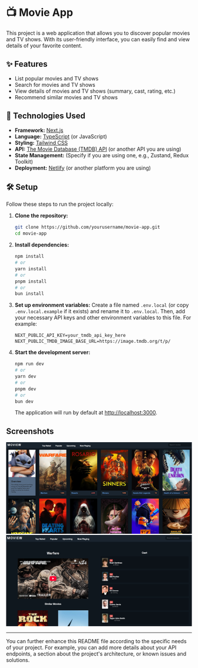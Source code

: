 # :tv: Movie App

This project is a web application that allows you to discover popular movies and TV shows. With its user-friendly interface, you can easily find and view details of your favorite content.

## ✨ Features

- List popular movies and TV shows
- Search for movies and TV shows
- View details of movies and TV shows (summary, cast, rating, etc.)
- Recommend similar movies and TV shows

## 🚀 Technologies Used

- **Framework:** [Next.js](https://nextjs.org/)
- **Language:** [TypeScript](https://www.typescriptlang.org/) (or JavaScript)
- **Styling:** [Tailwind CSS](https://tailwindcss.com/)
- **API:** [The Movie Database (TMDB) API](https://www.themoviedb.org/documentation/api) (or another API you are using)
- **State Management:** (Specify if you are using one, e.g., Zustand, Redux Toolkit)
- **Deployment:** [Netlify](https://netlify.com/) (or another platform you are using)

## 🛠️ Setup

Follow these steps to run the project locally:

1.  **Clone the repository:**
    ```bash
    git clone https://github.com/yourusername/movie-app.git
    cd movie-app
    ```
2.  **Install dependencies:**
    ```bash
    npm install
    # or
    yarn install
    # or
    pnpm install
    # or
    bun install
    ```
3.  **Set up environment variables:**
    Create a file named `.env.local` (or copy `.env.local.example` if it exists) and rename it to `.env.local`. Then, add your necessary API keys and other environment variables to this file. For example:
    ```
    NEXT_PUBLIC_API_KEY=your_tmdb_api_key_here
    NEXT_PUBLIC_TMDB_IMAGE_BASE_URL=https://image.tmdb.org/t/p/
    ```
4.  **Start the development server:**
    ```bash
    npm run dev
    # or
    yarn dev
    # or
    pnpm dev
    # or
    bun dev
    ```
    The application will run by default at [http://localhost:3000](http://localhost:3000).

## Screenshots

![moview_1](./public/moview_1.png)
![moview_2](./public/moview_2.png)

---

You can further enhance this README file according to the specific needs of your project. For example, you can add more details about your API endpoints, a section about the project's architecture, or known issues and solutions.
